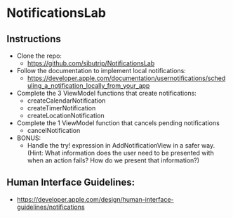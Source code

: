 # NotificationsLab

## Instructions
- Clone the repo: 
  - https://github.com/sibutrip/NotificationsLab
- Follow the documentation to implement local notifications:    
  - https://developer.apple.com/documentation/usernotifications/scheduling_a_notification_locally_from_your_app 
- Complete the 3 ViewModel functions that create notifications:
  - createCalendarNotification
  - createTimerNotification
  - createLocationNotification
- Complete the 1 ViewModel function that cancels pending notifications
  - cancelNotification
- BONUS: 
  - Handle the try! expression in AddNotificationView in a safer way. (Hint: What information does the user need to be presented with when an action fails? How do we present that information?)

## Human Interface Guidelines: 
- https://developer.apple.com/design/human-interface-guidelines/notifications
